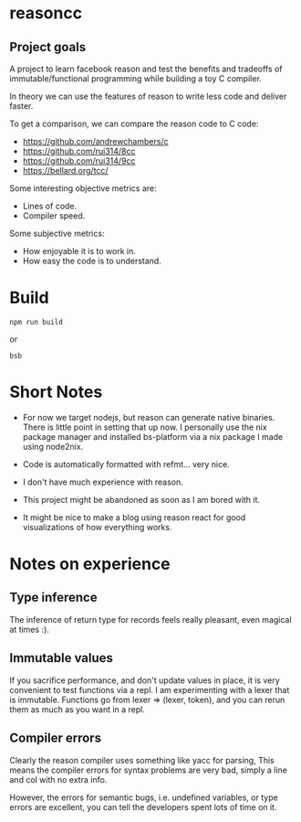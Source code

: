 # reasoncc

## Project goals

A project to learn facebook reason and test the benefits and tradeoffs
of immutable/functional programming while building a toy C compiler.

In theory we can use the features of reason to write less code and deliver faster.

To get a comparison, we can compare the reason code to C code:

- https://github.com/andrewchambers/c
- https://github.com/rui314/8cc
- https://github.com/rui314/9cc
- https://bellard.org/tcc/

Some interesting objective metrics are:

- Lines of code.
- Compiler speed.

Some subjective metrics:

- How enjoyable it is to work in.
- How easy the code is to understand.

# Build
```
npm run build
```
or
```
bsb
```

# Short Notes

- For now we target nodejs, but reason can generate native binaries.
  There is little point in setting that up now. I personally use the nix package manager
  and installed bs-platform via a nix package I made using node2nix.

- Code is automatically formatted with refmt... very nice.

- I don't have much experience with reason.

- This project might be abandoned as soon as I am bored with it.

- It might be nice to make a blog using reason react for good visualizations
  of how everything works.

# Notes on experience

## Type inference

The inference of return type for records feels really pleasant, even
magical at times :).

## Immutable values

If you sacrifice performance, and don't update values in place, it is very
convenient to test functions via a repl. I am experimenting with a lexer
that is immutable. Functions go from lexer => (lexer, token), and you
can rerun them as much as you want in a repl.

## Compiler errors

Clearly the reason compiler uses something like yacc for parsing, This means
the compiler errors for syntax problems are very bad, simply a line and col with
no extra info.

However, the errors for semantic bugs, i.e. undefined variables, or type errors
are excellent, you can tell the developers spent lots of time on it.


